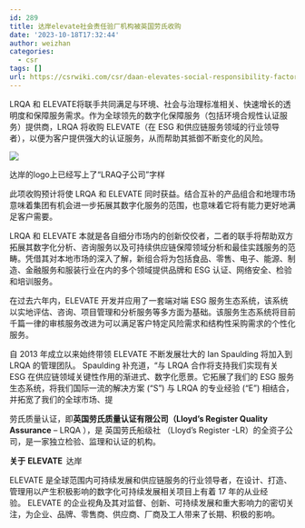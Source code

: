 ```yaml
---
id: 289
title: 达岸elevate社会责任验厂机构被英国劳氏收购
date: '2023-10-18T17:32:44'
author: weizhan
categories:
  - csr
tags: []
url: https://csrwiki.com/csr/daan-elevates-social-responsibility-factory-inspection-agency-acquired-by-lloyds-in-the-uk
---
```


[](https://cnmobile.prnasia.com/search/)LRQA 和 ELEVATE将联手共同满足与环境、社会与治理标准相关、快速增长的透明度和保障服务需求。作为全球领先的数字化保障服务（包括环境合规性认证服务）提供商，LRQA 将收购 ELEVATE（在 ESG 和供应链服务领域的行业领导者），以便为客户提供强大的认证服务，从而帮助其抵御不断变化的风险。

![](https://csrwiki.com/wp-content/uploads/2023/10/2023-10-20_213651.jpg)

达岸的logo上已经写上了“LRAQ子公司”字样

此项收购预计将使 LRQA 和 ELEVATE 同时获益。结合互补的产品组合和地理市场意味着集团有机会进一步拓展其数字化服务的范围，也意味着它将有能力更好地满足客户需要。

LRQA 和 ELEVATE 本就是各自细分市场内的创新佼佼者，二者的联手将帮助双方拓展其数字化分析、咨询服务以及可持续供应链保障领域分析和最佳实践服务的范畴。凭借其对本地市场的深入了解，新组合将为包括食品、零售、电子、能源、制造、金融服务和服装行业在内的多个领域提供品牌和 ESG 认证、网络安全、检验和培训服务。

在过去六年内，ELEVATE 开发并应用了一套端对端 ESG 服务生态系统，该系统以实地评估、咨询、项目管理和分析服务等多方面为基础。该服务生态系统将目前千篇一律的审核服务改进为可以满足客户特定风险需求和结构性采购需求的个性化服务。

自 2013 年成立以来始终带领 ELEVATE 不断发展壮大的 Ian Spaulding 将加入到 LRQA 的管理团队。 Spaulding 补充道，“与 LRQA 合作将支持我们实现有关 ESG 在供应链领域关键性作用的渐进式、数字化愿景。它拓展了我们的 ESG 服务生态系统，将我们国际一流的解决方案 (“S”) 与 LRQA 的专业经验 (“E”) 相结合，并拓宽了我们的全球市场、提

劳氏质量认证，即**英国劳氏质量认证有限公司（Lloyd’s Register Quality Assurance** – LRQA ），是 英国劳氏船级社 （Lloyd’s Register -LR）的全资子公司，是一家独立检验、监理和认证的机构。

**关于** **ELEVATE**  达岸

ELEVATE 是全球范围内可持续发展和供应链服务的行业领导者，在设计、打造、管理用以产生积极影响的数字化可持续发展相关项目上有着 17 年的从业经验。 ELEVATE 的企业视角及其对监督、创新、可持续发展和重大影响力的密切关注，为企业、品牌、零售商、供应商、厂商及工人带来了长期、积极的影响。 
